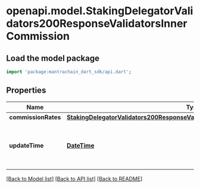 # openapi.model.StakingDelegatorValidators200ResponseValidatorsInnerCommission

## Load the model package
```dart
import 'package:mantrachain_dart_sdk/api.dart';
```

## Properties
Name | Type | Description | Notes
------------ | ------------- | ------------- | -------------
**commissionRates** | [**StakingDelegatorValidators200ResponseValidatorsInnerCommissionCommissionRates**](StakingDelegatorValidators200ResponseValidatorsInnerCommissionCommissionRates.md) |  | [optional] 
**updateTime** | [**DateTime**](DateTime.md) | update_time is the last time the commission rate was changed. | [optional] 

[[Back to Model list]](../README.md#documentation-for-models) [[Back to API list]](../README.md#documentation-for-api-endpoints) [[Back to README]](../README.md)


